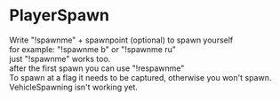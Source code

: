# PlayerSpawn

Write "!spawnme" + spawnpoint (optional) to spawn yourself<br>
for example: "!spawnme b" or "!spawnme ru"<br>
just "!spawnme" works too.<br>
after the first spawn you can use "!respawnme"<br>
To spawn at a flag it needs to be captured, otherwise you won't spawn.<br>
VehicleSpawning isn't working yet.
